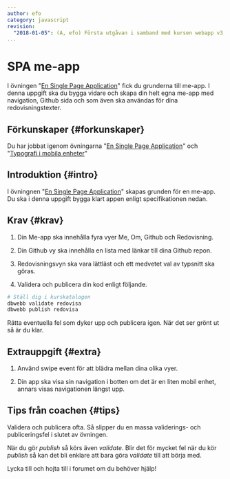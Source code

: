 ```yaml
---
author: efo
category: javascript
revision:
  "2018-01-05": (A, efo) Första utgåvan i samband med kursen webapp v3.
...
```

SPA me-app
==================================
I övningen "[En Single Page Application](kunskap/en-single-page-application-me-app)" fick du grunderna till me-app. I denna uppgift ska du bygga vidare och skapa din helt egna me-app med navigation, Github sida och som även ska användas för dina redovisningstexter.



<!--more-->



Förkunskaper {#forkunskaper}
-----------------------
Du har jobbat igenom övningarna "[En Single Page Application](kunskap/en-single-page-application-me-app)" och "[Typografi i mobila enheter](kunskap/typografi-i-mobila-enheter)"


Introduktion {#intro}
-----------------------
I övningnen "[En Single Page Application](kunskap/en-single-page-application-me-app)" skapas grunden för en me-app. Du ska i denna uppgift bygga klart appen enligt specifikationen nedan.



Krav {#krav}
-----------------------
1. Din Me-app ska innehålla fyra vyer Me, Om, Github och Redovisning.

1. Din Github vy ska innehålla en lista med länkar till dina Github repon.

1. Redovisningsvyn ska vara lättläst och ett medvetet val av typsnitt ska göras.

1. Validera och publicera din kod enligt följande.

```bash
# Ställ dig i kurskatalogen
dbwebb validate redovisa
dbwebb publish redovisa
```

Rätta eventuella fel som dyker upp och publicera igen. När det ser grönt ut så är du klar.



Extrauppgift {#extra}
-----------------------

1. Använd swipe event för att blädra mellan dina olika vyer.

1. Din app ska visa sin navigation i botten om det är en liten mobil enhet, annars visas navigationen längst upp.



Tips från coachen {#tips}
-----------------------

Validera och publicera ofta. Så slipper du en massa validerings- och publiceringsfel i slutet av övningen.

När du gör *publish* så körs även *validate*. Blir det för mycket fel när du kör *publish* så kan det bli enklare att bara göra *validate* till att börja med.

Lycka till och hojta till i forumet om du behöver hjälp!
